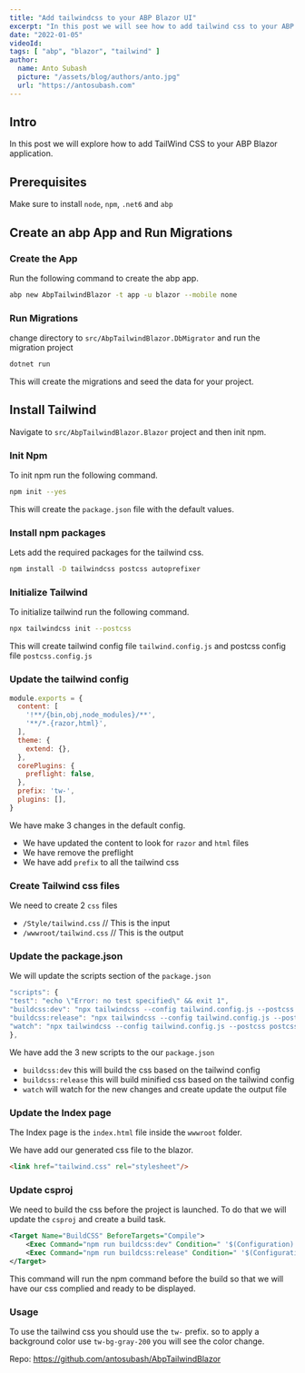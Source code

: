 ```yaml
---
title: "Add tailwindcss to your ABP Blazor UI"
excerpt: "In this post we will see how to add tailwind css to your ABP Blazor UI."
date: "2022-01-05"
videoId: 
tags: [ "abp", "blazor", "tailwind" ]
author:
  name: Anto Subash
  picture: "/assets/blog/authors/anto.jpg"
  url: "https://antosubash.com"
---
```


## Intro

In this post we will explore how to add TailWind CSS to your ABP Blazor application.

## Prerequisites

Make sure to install `node`, `npm`, `.net6` and `abp`

## Create an abp App and Run Migrations

### Create the App

Run the following command to create the abp app.

```bash
abp new AbpTailwindBlazor -t app -u blazor --mobile none
```

### Run Migrations

change directory to `src/AbpTailwindBlazor.DbMigrator` and run the migration project

```bash
dotnet run
```

This will create the migrations and seed the data for your project.

## Install Tailwind

Navigate to `src/AbpTailwindBlazor.Blazor` project and then init npm.

### Init Npm

To init npm run the following command.

```bash
npm init --yes
```

This will create the `package.json` file with the default values.

### Install npm packages

Lets add the required packages for the tailwind css.

```bash
npm install -D tailwindcss postcss autoprefixer
```

### Initialize Tailwind

To initialize tailwind run the following command.

```bash
npx tailwindcss init --postcss
```

This will create tailwind config file `tailwind.config.js` and postcss config file `postcss.config.js`

### Update the tailwind config

```js
module.exports = {
  content: [
    '!**/{bin,obj,node_modules}/**',
    '**/*.{razor,html}',
  ],
  theme: {
    extend: {},
  },
  corePlugins: {
    preflight: false,
  },
  prefix: 'tw-',
  plugins: [],
}
```

We have make 3 changes in the default config.

- We have updated the content to look for `razor` and `html` files
- We have remove the preflight
- We have add `prefix` to all the tailwind css

### Create Tailwind css files

We need to create 2 `css` files

- `/Style/tailwind.css` // This is the input
- `/wwwroot/tailwind.css` // This is the output

### Update the package.json

We will update the scripts section of the `package.json`

```js
"scripts": {
"test": "echo \"Error: no test specified\" && exit 1",
"buildcss:dev": "npx tailwindcss --config tailwind.config.js --postcss postcss.config.js -i ./Style/tailwind.css -o ./wwwroot/tailwind.css",
"buildcss:release": "npx tailwindcss --config tailwind.config.js --postcss postcss.config.js -i ./Style/tailwind.css -o ./wwwroot/tailwind.css --minify",
"watch": "npx tailwindcss --config tailwind.config.js --postcss postcss.config.js -i ./Style/tailwind.css -o ./wwwroot/tailwind.css --watch"
},
```

We have add the 3 new scripts to the our `package.json`

- `buildcss:dev` this will build the css based on the tailwind config
- `buildcss:release` this will build minified css based on the tailwind config
- `watch` will watch for the new changes and create update the output file

### Update the Index page

The Index page is the `index.html` file inside the `wwwroot` folder.

We have add our generated css file to the blazor.

```html
<link href="tailwind.css" rel="stylesheet"/>
```

### Update csproj

We need to build the css before the project is launched. To do that we will update the `csproj` and create a build task.

```xml
<Target Name="BuildCSS" BeforeTargets="Compile">
    <Exec Command="npm run buildcss:dev" Condition=" '$(Configuration)' == 'Debug' " />
    <Exec Command="npm run buildcss:release" Condition=" '$(Configuration)' == 'Release' " />
</Target>
```

This command will run the npm command before the build so that we will have our css complied and ready to be displayed.

### Usage

To use the tailwind css you should use the `tw-` prefix. so to apply a background color use `tw-bg-gray-200` you will see the color change.

Repo: https://github.com/antosubash/AbpTailwindBlazor
